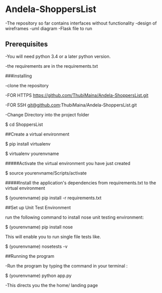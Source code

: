 # Andela-ShoppersList

-The repository so far contains interfaces without functionality
-design of wireframes
-uml diagram
-Flask file to run

## Prerequisites

-You will need python 3.4 or a later python version.

-the requirements are in the requirements.txt

###installing

-clone the repository

-FOR HTTPS https://github.com/ThubiMaina/Andela-ShoppersList.git

-FOR SSH git@github.com:ThubiMaina/Andela-ShoppersList.git

-Change Directory into the project folder

$ cd ShoppersList

##Create a virtual environment 

$ pip install virtualenv

$ virtualenv yourenvname

#####Activate the virtual environment you have just created

$ source yourenvname/Scripts/activate

#####Install the application's dependencies from requirements.txt to the virtual environment

$ (yourenvname) pip install -r requirements.txt

##Set up Unit Test Environment

run the following command to install nose unit testing environment:

$ (yourenvname) pip install nose

This will enable you to run single file tests like.

$ (yourenvname) nosetests -v

##Running the program

-Run the program by typing the command in your terminal :

$ (yourenvname) python app.py

-This directs you the the home/ landing page 
